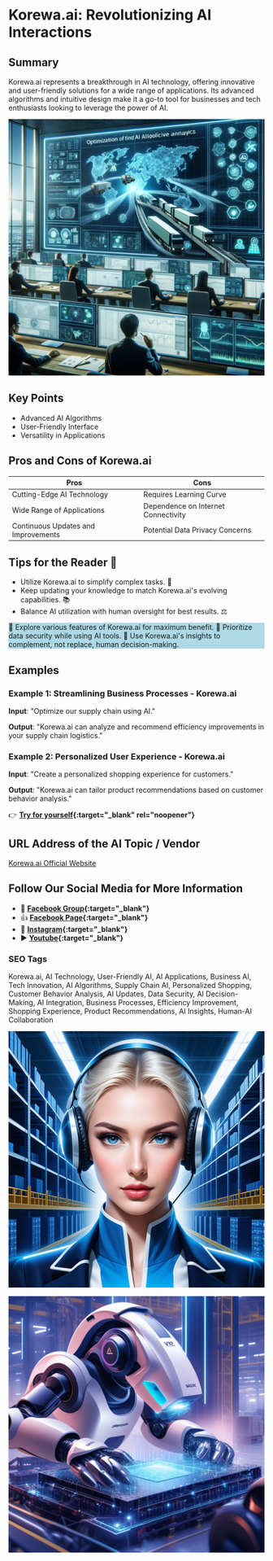 
# Korewa.ai: Revolutionizing AI Interactions

## Summary
Korewa.ai represents a breakthrough in AI technology, offering innovative and user-friendly solutions for a wide range of applications. Its advanced algorithms and intuitive design make it a go-to tool for businesses and tech enthusiasts looking to leverage the power of AI.

![Alt text](korewaai.webp)

## Key Points
- Advanced AI Algorithms
- User-Friendly Interface
- Versatility in Applications

## Pros and Cons of Korewa.ai
| Pros | Cons |
|------|------|
| Cutting-Edge AI Technology | Requires Learning Curve |
| Wide Range of Applications | Dependence on Internet Connectivity |
| Continuous Updates and Improvements | Potential Data Privacy Concerns |

## Tips for the Reader 🌟
- Utilize Korewa.ai to simplify complex tasks. 🚀
- Keep updating your knowledge to match Korewa.ai's evolving capabilities. 📚
- Balance AI utilization with human oversight for best results. ⚖️

<div style="background-color:lightblue;">
🔹 Explore various features of Korewa.ai for maximum benefit.
🔹 Prioritize data security while using AI tools.
🔹 Use Korewa.ai's insights to complement, not replace, human decision-making.
</div>

## Examples
### Example 1: Streamlining Business Processes - Korewa.ai
**Input**: 
"Optimize our supply chain using AI."

**Output**: 
"Korewa.ai can analyze and recommend efficiency improvements in your supply chain logistics."

### Example 2: Personalized User Experience - Korewa.ai
**Input**: 
"Create a personalized shopping experience for customers."

**Output**: 
"Korewa.ai can tailor product recommendations based on customer behavior analysis."

👉 **[Try for yourself](https://korewa.ai/){:target="_blank" rel="noopener"}**

## URL Address of the AI Topic / Vendor
[Korewa.ai Official Website](https://korewa.ai/)

## Follow Our Social Media for More Information
- 📘 **[Facebook Group](https://www.facebook.com/groups/trionxai){:target="_blank"}**
- 👍 **[Facebook Page](https://www.facebook.com/ai.trionxai){:target="_blank"}**
- 📸 **[Instagram](https://www.instagram.com/trionxai/){:target="_blank"}**
- ▶️ **[Youtube](https://www.youtube.com/@robotdocs/){:target="_blank"}**


### SEO Tags
Korewa.ai, AI Technology, User-Friendly AI, AI Applications, Business AI, Tech Innovation, AI Algorithms, Supply Chain AI, Personalized Shopping, Customer Behavior Analysis, AI Updates, Data Security, AI Decision-Making, AI Integration, Business Processes, Efficiency Improvement, Shopping Experience, Product Recommendations, AI Insights, Human-AI Collaboration

![Alt text](korewaaisupp.webp)

![Alt text](korewasupp.webp)